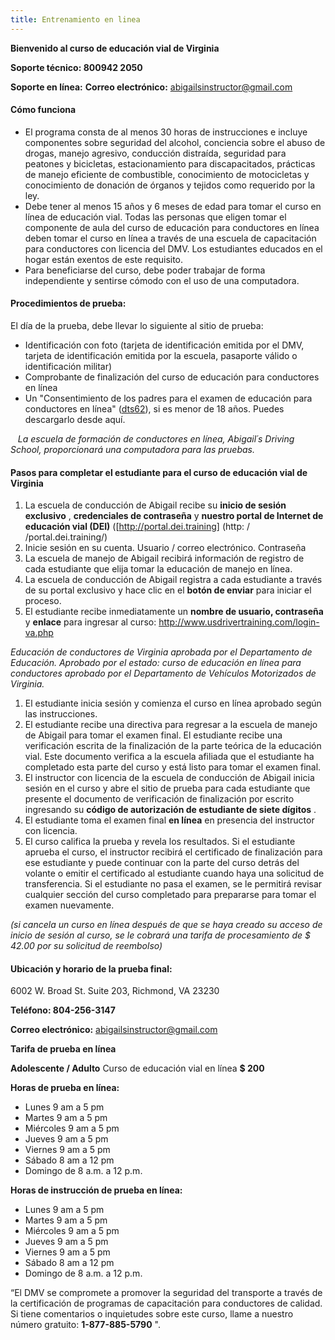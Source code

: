 ```yaml
---
title: Entrenamiento en linea
---
```

 **Bienvenido al curso de educación vial de Virginia** 

 **Soporte técnico: 800942 2050** 

 **Soporte en línea:**   **Correo electrónico:**  abigailsinstructor@gmail.com

#### Cómo funciona

* El programa consta de al menos 30 horas de instrucciones e incluye componentes sobre seguridad del alcohol, conciencia sobre el abuso de drogas, manejo agresivo, conducción distraída, seguridad para peatones y bicicletas, estacionamiento para discapacitados, prácticas de manejo eficiente de combustible, conocimiento de motocicletas y conocimiento de donación de órganos y tejidos como requerido por la ley.
* Debe tener al menos 15 años y 6 meses de edad para tomar el curso en línea de educación vial. Todas las personas que eligen tomar el componente de aula del curso de educación para conductores en línea deben tomar el curso en línea a través de una escuela de capacitación para conductores con licencia del DMV. Los estudiantes educados en el hogar están exentos de este requisito.
* Para beneficiarse del curso, debe poder trabajar de forma independiente y sentirse cómodo con el uso de una computadora.

#### Procedimientos de prueba:

El día de la prueba, debe llevar lo siguiente al sitio de prueba:

* Identificación con foto (tarjeta de identificación emitida por el DMV, tarjeta de identificación emitida por la escuela, pasaporte válido o identificación militar)
* Comprobante de finalización del curso de educación para conductores en línea
* Un "Consentimiento de los padres para el examen de educación para conductores en línea" ([dts62](http://www.safedrivingacademy.net/wp-content/uploads/2018/05/dts62.pdf)), si es menor de 18 años. Puedes descargarlo desde aquí.

   *La escuela de formación de conductores en línea, Abigail´s Driving School, proporcionará una computadora para las pruebas.* 

#### Pasos para completar el estudiante para el curso de educación vial de Virginia

1. La escuela de conducción de Abigail recibe su  **inicio de sesión exclusivo** ,  **credenciales de contraseña**  y  **nuestro portal de Internet de educación vial (DEI)**  (\[http://portal.dei.training] (http: / /portal.dei.training/)
2. Inicie sesión en su cuenta. Usuario / correo electrónico. Contraseña
3. La escuela de manejo de Abigail recibirá información de registro de cada estudiante que elija tomar la educación de manejo en línea.
4. La escuela de conducción de Abigail registra a cada estudiante a través de su portal exclusivo y hace clic en el  **botón de enviar**  para iniciar el proceso.
5. El estudiante recibe inmediatamente un  **nombre de usuario, contraseña**  y  **enlace**  para ingresar al curso: <http://www.usdrivertraining.com/login-va.php>

*Educación de conductores de Virginia aprobada por el Departamento de Educación. Aprobado por el estado: curso de educación en línea para conductores aprobado por el Departamento de Vehículos Motorizados de Virginia.* 

1. El estudiante inicia sesión y comienza el curso en línea aprobado según las instrucciones.
2. El estudiante recibe una directiva para regresar a la escuela de manejo de Abigail para tomar el examen final. El estudiante recibe una verificación escrita de la finalización de la parte teórica de la educación vial. Este documento verifica a la escuela afiliada que el estudiante ha completado esta parte del curso y está listo para tomar el examen final.
3. El instructor con licencia de la escuela de conducción de Abigail inicia sesión en el curso y abre el sitio de prueba para cada estudiante que presente el documento de verificación de finalización por escrito ingresando su  **código de autorización de estudiante de siete dígitos** .
4. El estudiante toma el examen final  **en línea**  en presencia del instructor con licencia.
5. El curso califica la prueba y revela los resultados. Si el estudiante aprueba el curso, el instructor recibirá el certificado de finalización para ese estudiante y puede continuar con la parte del curso detrás del volante o emitir el certificado al estudiante cuando haya una solicitud de transferencia. Si el estudiante no pasa el examen, se le permitirá revisar cualquier sección del curso completado para prepararse para tomar el examen nuevamente.

*(si cancela un curso en línea después de que se haya creado su acceso de inicio de sesión al curso, se le cobrará una tarifa de procesamiento de $ 42.00 por su solicitud de reembolso)* 

#### **Ubicación y horario de la prueba final:**

6002 W. Broad St. Suite 203, Richmond, VA 23230

 **Teléfono: 804-256-3147** 

 **Correo electrónico:**  abigailsinstructor@gmail.com

 **Tarifa de prueba en línea** 

 **Adolescente / Adulto**  Curso de educación vial en línea  **$ 200** 

 **Horas de prueba en línea:** 

* Lunes 9 am a 5 pm
* Martes 9 am a 5 pm
* Miércoles 9 am a 5 pm
* Jueves 9 am a 5 pm
* Viernes 9 am a 5 pm
* Sábado 8 am a 12 pm
* Domingo de 8 a.m. a 12 p.m.

 **Horas de instrucción de prueba en línea:** 

* Lunes 9 am a 5 pm
* Martes 9 am a 5 pm
* Miércoles 9 am a 5 pm
* Jueves 9 am a 5 pm
* Viernes 9 am a 5 pm
* Sábado 8 am a 12 pm
* Domingo de 8 a.m. a 12 p.m.

“El DMV se compromete a promover la seguridad del transporte a través de la certificación de programas de capacitación para conductores de calidad. Si tiene comentarios o inquietudes sobre este curso, llame a nuestro número gratuito:  **1-877-885-5790**  ".
